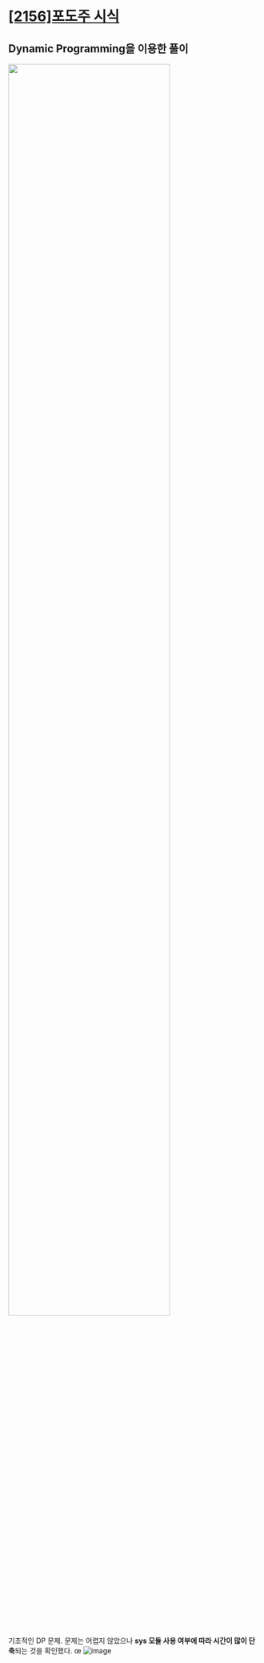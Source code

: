 # [[2156]포도주 시식](https://www.acmicpc.net/problem/2156)

## Dynamic Programming을 이용한 풀이

<image src="https://lh4.googleusercontent.com/BVwDMsxXCqUuhRfyEWlynDzZxPr5FbXr3ZWWU9gsXMk_oXeQbS5jqLtv__3nCpIhW-DCa4DQYhWeFQ8I2jrKl81RxcFUBDzp_Lf1hdkXox9UbZyudGWKobNaBdZNyYJ9Ziikj5J6" width="80%">

기초적인 DP 문제.
문제는 어렵지 않았으나 **sys 모듈 사용 여부에 따라 시간이 많이 단축**되는 것을 확인했다.
œ
![image](https://user-images.githubusercontent.com/34594339/89745044-15236680-daec-11ea-9f81-9dda76ff731e.png)